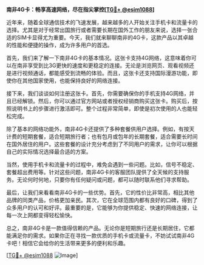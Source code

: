 **南非4G卡：畅享高速网络，尽在指尖掌控[[TG💪+ @esim1088](https://t.me/s/esim1088)]**

近年来，随着全球通信技术的飞速发展，越来越多的人开始关注手机卡和流量卡的选择。尤其是对于经常出国旅行或者需要长期在国外工作的朋友来说，选择一张合适的SIM卡显得尤为重要。今天，我们就来聊聊南非的4G卡，这款产品以其卓越的性能和便捷的操作，成为许多用户的首选。

首先，我们来了解一下南非4G卡的基本情况。这张卡支持4G网络，这意味着你可以在南非享受到比3G更快的速度和更稳定的连接。无论是浏览网页、观看视频还是进行视频通话，都能感受到流畅的体验。而且，这张卡还支持国际漫游功能，即使你在其他国家使用，也能保持良好的网络连接。

接下来，我们谈谈如何注册这张卡。首先，你需要确保你的手机支持4G网络，并且已经解锁。然后，你可以通过官方网站或者授权经销商购买这张卡。购买后，按照说明书上的步骤进行激活即可。整个过程非常简单，即使是初次使用的人也能轻松完成。

除了基本的网络功能外，南非4G卡还提供了多种套餐供用户选择。例如，有按天计费的短期套餐，适合短期旅行者；也有包月或包年的长期套餐，适合需要长时间在国外居住的用户。这些套餐的设计充分考虑到了不同用户的需求，让你可以根据自己的实际情况选择最合适的方案。

当然，使用手机卡和流量卡的过程中，难免会遇到一些问题。比如，信号不稳定、套餐超出费用等。针对这些问题，南非4G卡的客服团队提供了全天候的支持服务。无论何时何地，只要你有任何疑问或问题，都可以随时联系他们寻求帮助。

最后，让我们来看看南非4G卡的一些优势。首先，它的性价比非常高，相比其他品牌的同类产品，价格更加亲民。其次，它在全球范围内都有良好的口碑，得到了众多用户的认可和好评。最重要的是，它能够为你提供稳定、快速的网络连接，让每一次上网都变得轻松愉快。

总之，南非4G卡是一款值得信赖的产品。无论你是短期旅行还是长期居住，它都能满足你的需求。如果你正在寻找一款优质的手机卡或流量卡，不妨试试南非4G卡吧！相信它会给你的生活带来更多的便利和乐趣。

[[TG💪+ @esim1088](https://t.me/s/esim1088) ![Image](https://i.postimg.cc/4NQfJmqS/Snipaste-2025-05-13-00-14-12.png)]